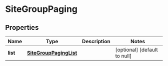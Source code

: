 # SiteGroupPaging

## Properties
Name | Type | Description | Notes
------------ | ------------- | ------------- | -------------
**list** | [**SiteGroupPagingList**](SiteGroupPagingList.md) |  | [optional] [default to null]



